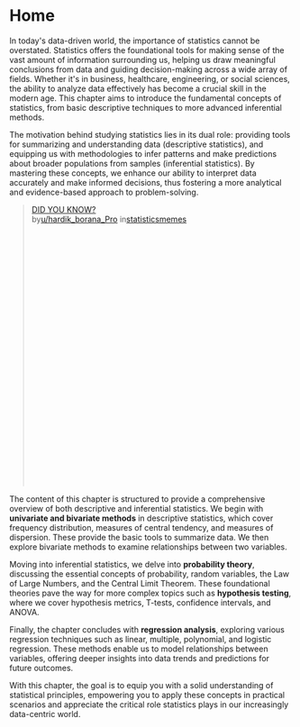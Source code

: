 # Home

In today's data-driven world, the importance of statistics cannot be overstated. Statistics offers the foundational tools for making sense of the vast amount of information surrounding us, helping us draw meaningful conclusions from data and guiding decision-making across a wide array of fields. Whether it's in business, healthcare, engineering, or social sciences, the ability to analyze data effectively has become a crucial skill in the modern age. This chapter aims to introduce the fundamental concepts of statistics, from basic descriptive techniques to more advanced inferential methods.

The motivation behind studying statistics lies in its dual role: providing tools for summarizing and understanding data (descriptive statistics), and equipping us with methodologies to infer patterns and make predictions about broader populations from samples (inferential statistics). By mastering these concepts, we enhance our ability to interpret data accurately and make informed decisions, thus fostering a more analytical and evidence-based approach to problem-solving.

<blockquote class="reddit-embed-bq" style="height:500px" data-embed-height="739"><a href="https://www.reddit.com/r/statisticsmemes/comments/1d03fcq/did_you_know/">DID YOU KNOW?</a><br> by<a href="https://www.reddit.com/user/hardik_borana_Pro/">u/hardik_borana_Pro</a> in<a href="https://www.reddit.com/r/statisticsmemes/">statisticsmemes</a></blockquote><script async="" src="https://embed.reddit.com/widgets.js" charset="UTF-8"></script>

The content of this chapter is structured to provide a comprehensive overview of both descriptive and inferential statistics. We begin with **univariate and bivariate methods** in descriptive statistics, which cover frequency distribution, measures of central tendency, and measures of dispersion. These provide the basic tools to summarize data. We then explore bivariate methods to examine relationships between two variables.

Moving into inferential statistics, we delve into **probability theory**, discussing the essential concepts of probability, random variables, the Law of Large Numbers, and the Central Limit Theorem. These foundational theories pave the way for more complex topics such as **hypothesis testing**, where we cover hypothesis metrics, T-tests, confidence intervals, and ANOVA. 

Finally, the chapter concludes with **regression analysis**, exploring various regression techniques such as linear, multiple, polynomial, and logistic regression. These methods enable us to model relationships between variables, offering deeper insights into data trends and predictions for future outcomes.

With this chapter, the goal is to equip you with a solid understanding of statistical principles, empowering you to apply these concepts in practical scenarios and appreciate the critical role statistics plays in our increasingly data-centric world.